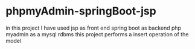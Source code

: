 # phpmyAdmin-springBoot-jsp
in this project I have used jsp as front end
spring boot as backend 
php myadmin as a mysql rdbms 
this project performs a insert operation of the model
